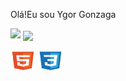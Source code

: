 Olá!Eu sou Ygor Gonzaga

<picture>
  <source
    srcset="https://github-readme-stats.vercel.app/api?username=oygorgonzaga&show_icons=true&theme=dark"
    media="(prefers-color-scheme: dark)"
  />
  <source
    srcset="https://github-readme-stats.vercel.app/api?username=oygorgonzaga&show_icons=true"
    media="(prefers-color-scheme: light), (prefers-color-scheme: no-preference)"
  />
  <img src="https://github-readme-stats.vercel.app/api?username=oygorgonzaga&show_icons=true" />
</picture>

<a href="https://github.com/oygorgonzaga/convoychat">
  <img height=200 align="center" src="https://github-readme-stats.vercel.app/api/top-langs?username=oygorgonzaga&layout=compact&langs_count=8&card_width=320&theme=dark" />
</a>

<div style="display: inline_block"><br>
  <img align="center" alt="Ygor-HTML" height="30" width="40" src="https://raw.githubusercontent.com/devicons/devicon/master/icons/html5/html5-original.svg">
  <img align="center" alt="Ygor-CSS" height="30" width="40" src="https://raw.githubusercontent.com/devicons/devicon/master/icons/css3/css3-original.svg">
</div>
